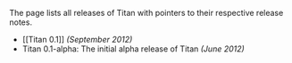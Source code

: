 The page lists all releases of Titan with pointers to their respective release notes.

* [[Titan 0.1]] _(September 2012)_
* Titan 0.1-alpha: The initial alpha release of Titan _(June 2012)_